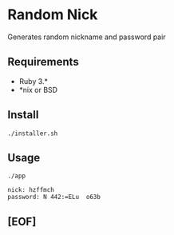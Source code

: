 # Random Nick

Generates random nickname and password pair

## Requirements

- Ruby 3.* 
- *nix or BSD

## Install

```
./installer.sh
```

## Usage

```
./app

nick: hzffmch
password: N 442:=ELu  o63b
```

## [EOF]
